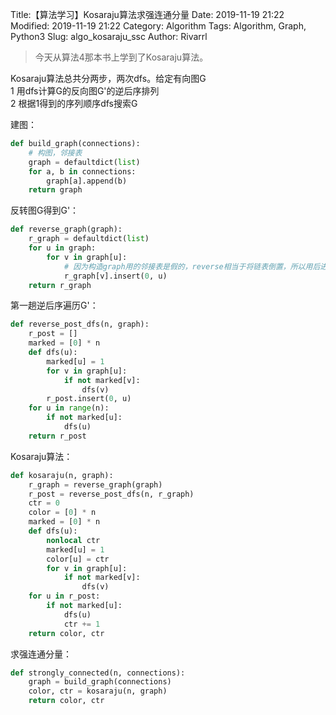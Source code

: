Title:【算法学习】Kosaraju算法求强连通分量
Date: 2019-11-19 21:22
Modified: 2019-11-19 21:22
Category: Algorithm
Tags: Algorithm, Graph, Python3
Slug: algo_kosaraju_ssc
Author: Rivarrl

> 今天从算法4那本书上学到了Kosaraju算法。  

Kosaraju算法总共分两步，两次dfs。给定有向图G  
1 用dfs计算G的反向图G'的逆后序排列  
2 根据1得到的序列顺序dfs搜索G  

建图：
```python
def build_graph(connections):
    # 构图，邻接表
    graph = defaultdict(list)
    for a, b in connections:
        graph[a].append(b)
    return graph
```

反转图G得到G'：
```python
def reverse_graph(graph):
    r_graph = defaultdict(list)
    for u in graph:
        for v in graph[u]:
            # 因为构造graph用的邻接表是假的，reverse相当于将链表倒置，所以用后进先出模拟链表倒置
            r_graph[v].insert(0, u)
    return r_graph
```

第一趟逆后序遍历G'：
```python
def reverse_post_dfs(n, graph):
    r_post = []
    marked = [0] * n
    def dfs(u):
        marked[u] = 1
        for v in graph[u]:
            if not marked[v]:
                dfs(v)
        r_post.insert(0, u)
    for u in range(n):
        if not marked[u]:
            dfs(u)
    return r_post
```

Kosaraju算法：
```python
def kosaraju(n, graph):
    r_graph = reverse_graph(graph)
    r_post = reverse_post_dfs(n, r_graph)
    ctr = 0
    color = [0] * n
    marked = [0] * n
    def dfs(u):
        nonlocal ctr
        marked[u] = 1
        color[u] = ctr
        for v in graph[u]:
            if not marked[v]:
                dfs(v)
    for u in r_post:
        if not marked[u]:
            dfs(u)
            ctr += 1
    return color, ctr
```

求强连通分量：
```python
def strongly_connected(n, connections):
    graph = build_graph(connections)
    color, ctr = kosaraju(n, graph)
    return color, ctr
```

